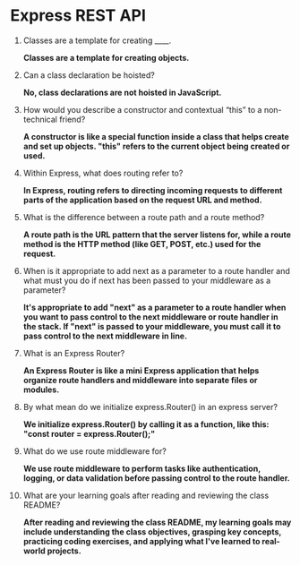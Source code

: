 # Express REST API

1. Classes are a template for creating ____.

    **Classes are a template for creating objects.**

2. Can a class declaration be hoisted?

    **No, class declarations are not hoisted in JavaScript.**

3. How would you describe a constructor and contextual “this” to a non-technical friend?

    **A constructor is like a special function inside a class that helps create and set up objects. "this" refers to the current object being created or used.**

4. Within Express, what does routing refer to?

    **In Express, routing refers to directing incoming requests to different parts of the application based on the request URL and method.**

5. What is the difference between a route path and a route method?

    **A route path is the URL pattern that the server listens for, while a route method is the HTTP method (like GET, POST, etc.) used for the request.**

6. When is it appropriate to add next as a parameter to a route handler and what must you do if next has been passed to your middleware as a parameter?

    **It's appropriate to add "next" as a parameter to a route handler when you want to pass control to the next middleware or route handler in the stack. If "next" is passed to your middleware, you must call it to pass control to the next middleware in line.**

7. What is an Express Router?

    **An Express Router is like a mini Express application that helps organize route handlers and middleware into separate files or modules.**

8. By what mean do we initialize express.Router() in an express server?

    **We initialize express.Router() by calling it as a function, like this: "const router = express.Router();"**

9. What do we use route middleware for?

    **We use route middleware to perform tasks like authentication, logging, or data validation before passing control to the route handler.**

10. What are your learning goals after reading and reviewing the class README?

    **After reading and reviewing the class README, my learning goals may include understanding the class objectives, grasping key concepts, practicing coding exercises, and applying what I've learned to real-world projects.**

